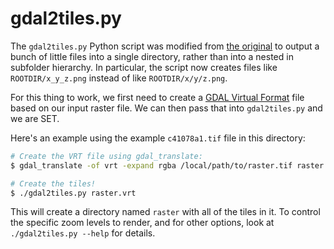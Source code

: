 # gdal2tiles.py

The `gdal2tiles.py` Python script was modified from [the original](http://code.google.com/p/maptiler/source/browse/trunk/maptiler/gdal2tiles.py?r=17) to output a bunch of little files into a single directory, rather than into a nested in subfolder hierarchy. In particular, the script now creates files like `ROOTDIR/x_y_z.png` instead of like `ROOTDIR/x/y/z.png`. 

For this thing to work, we first need to create a [GDAL Virtual Format](http://www.gdal.org/gdal_vrttut.html) file based on our input raster file. We can then pass that into `gdal2tiles.py` and we are SET.

Here's an example using the example `c41078a1.tif` file in this directory:


```bash
# Create the VRT file using gdal_translate:
$ gdal_translate -of vrt -expand rgba /local/path/to/raster.tif raster.vrt

# Create the tiles!
$ ./gdal2tiles.py raster.vrt

```

This will create a directory named `raster` with all of the tiles in it. To control the specific zoom levels to render, and for other options, look at `./gdal2tiles.py --help` for details. 
